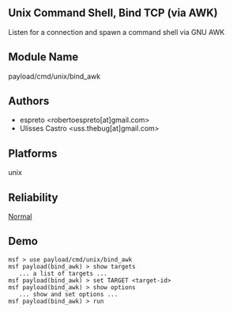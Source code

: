 ## Unix Command Shell, Bind TCP (via AWK)

Listen for a connection and spawn a command shell via GNU 
AWK


## Module Name
payload/cmd/unix/bind_awk

## Authors
* espreto <robertoespreto[at]gmail.com>
* Ulisses Castro <uss.thebug[at]gmail.com>





## Platforms
unix

## Reliability
[Normal](https://github.com/rapid7/metasploit-framework/wiki/Exploit-Ranking)

## Demo

```
msf > use payload/cmd/unix/bind_awk
msf payload(bind_awk) > show targets
   ... a list of targets ...
msf payload(bind_awk) > set TARGET <target-id>
msf payload(bind_awk) > show options
   ... show and set options ...
msf payload(bind_awk) > run
```
    
    